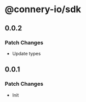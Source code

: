 # @connery-io/sdk

## 0.0.2

### Patch Changes

- Update types

## 0.0.1

### Patch Changes

- Init
